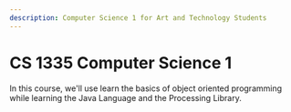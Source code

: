 ```yaml
---
description: Computer Science 1 for Art and Technology Students
---
```


# CS 1335 Computer Science 1

In this course, we'll use learn the basics of object oriented programming while learning the Java Language and the Processing Library.

